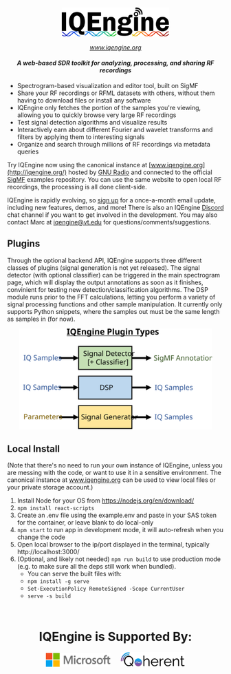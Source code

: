 <p align="center">
  <img width=250 src="https://raw.githubusercontent.com/IQEngine/IQEngine/main/public/IQEngine_Black.svg" />
</p>

_<p align="center"><a href="https://www.iqengine.org">www.iqengine.org</a></p>_

<h4 style="text-align: center;"><i>A web-based SDR toolkit for analyzing, processing, and sharing RF recordings</i></h4>

* Spectrogram-based visualization and editor tool, built on SigMF
* Share your RF recordings or RFML datasets with others, without them having to download files or install any software
* IQEngine only fetches the portion of the samples you're viewing, allowing you to quickly browse very large RF recordings
* Test signal detection algorithms and visualize results
* Interactively earn about different Fourier and wavelet transforms and filters by applying them to interesting signals
* Organize and search through millions of RF recordings via metadata queries

Try IQEngine now using the canonical instance at [www.iqengine.org](http://iqengine.org/) hosted by [GNU Radio](https://www.gnuradio.org/) and connected to the official [SigMF](https://github.com/gnuradio/SigMF) examples repository.  You can use the same website to open local RF recordings, the processing is all done client-side.

IQEngine is rapidly evolving, so [sign up](https://dashboard.mailerlite.com/forms/299501/77960409531811734/share) for a once-a-month email update, including new features, demos, and more!  There is also an IQEngine [Discord](https://discord.gg/k7C8kp3b76) chat channel if you want to get involved in the development.  You may also contact Marc at iqengine@vt.edu for questions/comments/suggestions.

## Plugins

Through the optional backend API, IQEngine supports three different classes of plugins (signal generation is not yet released).  The signal detector (with optional classifier) can be triggered in the main spectrogram page, which will display the output annotations as soon as it finishes, convinient for testing new detection/classification algorithms.  The DSP module runs prior to the FFT calculations, letting you perform a variety of signal processing functions and other sample manipulation.  It currently only supports Python snippets, where the samples out must be the same length as samples in (for now).

<p align="center">
  <img width=450 src="public/IQEngine_Plugins.svg" />
</p>

## Local Install

(Note that there's no need to run your own instance of IQEngine, unless you are messing with the code, or want to use it in a sensitive environment.  The canonical instance at www.iqengine.org can be used to view local files or your private storage account.)

1. Install Node for your OS from https://nodejs.org/en/download/
2. `npm install react-scripts`
3. Create an .env file using the example.env and paste in your SAS token for the container, or leave blank to do local-only
4. `npm start` to run app in development mode, it will auto-refresh when you change the code
5. Open local browser to the ip/port displayed in the terminal, typically http://localhost:3000/
6. (Optional, and likely not needed) `npm run build` to use production mode (e.g. to make sure all the deps still work when bundled).
    - You can serve the built files with:
    - `npm install -g serve`
    - `Set-ExecutionPolicy RemoteSigned -Scope CurrentUser`
    - `serve -s build`

&nbsp;

<center><h1>IQEngine is Supported By:</h1>

<img width=150 src="public/microsoft-logo.svg" />
&nbsp;&nbsp;&nbsp;&nbsp;
<a href="https://www.qoherent.ai/"><img width=150 src="public/clogo-black.png" /></a>

</center>